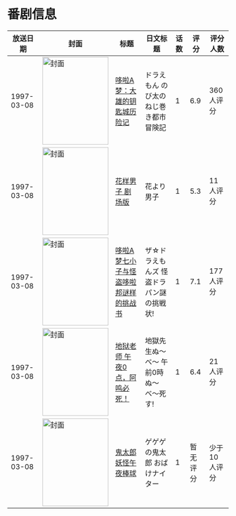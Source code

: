 # 番剧信息

|放送日期|封面|标题|日文标题|话数|评分|评分人数|
|---|---|---|---|---|---|---|
|1997-03-08|<img src="https://lain.bgm.tv/pic/cover/c/7f/e1/459_y6nBk.jpg" alt="封面" style="width:150px;height:200px;object-fit:cover;">|[哆啦A梦：大雄的钥匙城历险记](https://bangumi.tv/subject/459)|ドラえもん のび太のねじ巻き都市冒険記|1|6.9|360人评分|
|1997-03-08|<img src="https://lain.bgm.tv/pic/cover/c/5f/d5/58256_F0393.jpg" alt="封面" style="width:150px;height:200px;object-fit:cover;">|[花样男子 剧场版](https://bangumi.tv/subject/58256)|花より男子|1|5.3|11人评分|
|1997-03-08|<img src="https://lain.bgm.tv/pic/cover/c/33/69/68963_bci5W.jpg" alt="封面" style="width:150px;height:200px;object-fit:cover;">|[哆啦A梦七小子与怪盗哆啦邦谜样的挑战书](https://bangumi.tv/subject/68963)|ザ☆ドラえもんズ 怪盗ドラパン謎の挑戦状!|1|7.1|177人评分|
|1997-03-08|<img src="https://lain.bgm.tv/pic/cover/c/fd/98/158798_FTJ63.jpg" alt="封面" style="width:150px;height:200px;object-fit:cover;">|[地狱老师 午夜0点，阿鸣必死！](https://bangumi.tv/subject/158798)|地獄先生ぬ〜べ〜 午前0時ぬ〜べ〜死す!|1|6.4|21人评分|
|1997-03-08|<img src="https://lain.bgm.tv/pic/cover/c/e3/41/211098_xI303.jpg" alt="封面" style="width:150px;height:200px;object-fit:cover;">|[鬼太郎 妖怪午夜棒球](https://bangumi.tv/subject/211098)|ゲゲゲの鬼太郎 おばけナイター|1|暂无评分|少于10人评分|
